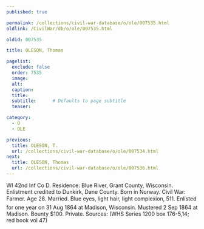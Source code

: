 ```yaml
---
published: true

permalink: /collections/civil-war-database/o/ole/007535.html
oldlink: /CivilWar/db/o/ole/007535.html

oldid: 007535

title: OLESON, Thomas

pagelist:
  exclude: false
  order: 7535
  image: 
  alt:
  caption:
  title:
  subtitle:      # Defaults to page subtitle
  teaser:

category: 
  - O 
  - OLE

previous:
  title: OLESON, T.
  url: /collections/civil-war-database/o/ole/007534.html  
next:
  title: OLESON, Thomas
  url: /collections/civil-war-database/o/ole/007536.html   
---
```

WI 42nd Inf Co D. Residence: Blue River, Grant County, Wisconsin. Enlistment credited to Dunkirk, Dane County. Born in Norway. Civil War: Farmer. Age 28. Married. Blue eyes, light hair, light complexion, 5&#146;11&#148;. Enlisted for one year on 31 Aug 1864 at Madison, Wisconsin. Mustered 2 Sep 1864 at Madison. Bounty $100. Private. Sources: (WHS Series 1200 box 176-5,14; red book vol 47)